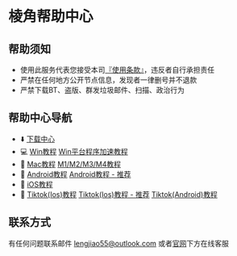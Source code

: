 # 棱角帮助中心

## 帮助须知

* 使用此服务代表您接受本司[『使用条款』](https://www.lengjiao.me/terms.html)，违反者自行承担责任
* 严禁在任何地方公开节点信息，发现者一律删号并不退款
* 严禁下载BT、盗版、群发垃圾邮件、扫描、政治行为

## 帮助中心导航

* ⬇️ [下载中心](wiki/download.md)
* 💻 [Win教程](wiki/win.md)    [Win平台程序加速教程](wiki/win-ping-tai-cheng-xu-jia-su-jiao-cheng-tui-jian.md)
* 🍏 [Mac教程](wiki/mac.md)   [M1/M2/M3/M4教程](wiki/ios.md)
* 📱 [Android教程](wiki/android.md)   [Android教程 - 推荐](wiki/android-1.md)
* 🍎 [iOS教程](wiki/ios.md)
* 🎵 [Tiktok(Ios)教程](qi-ta-jiao-cheng/ios-ping-tai-shi-yong-tiktok-jiao-cheng.md)   [Tiktok(Ios)教程 - 推荐](qi-ta-jiao-cheng/ios-ping-tai-shi-yong-tiktok-jiao-cheng-ios16.4-tui-jian.md)   [Tiktok(Android)教程](qi-ta-jiao-cheng/android-ping-tai-shi-yong-tiktok-jiao-cheng.md)

## 联系方式

有任何问题联系邮件 lengjiao55@outlook.com 或者[官网](https://www.lengjiao.me)下方在线客服


